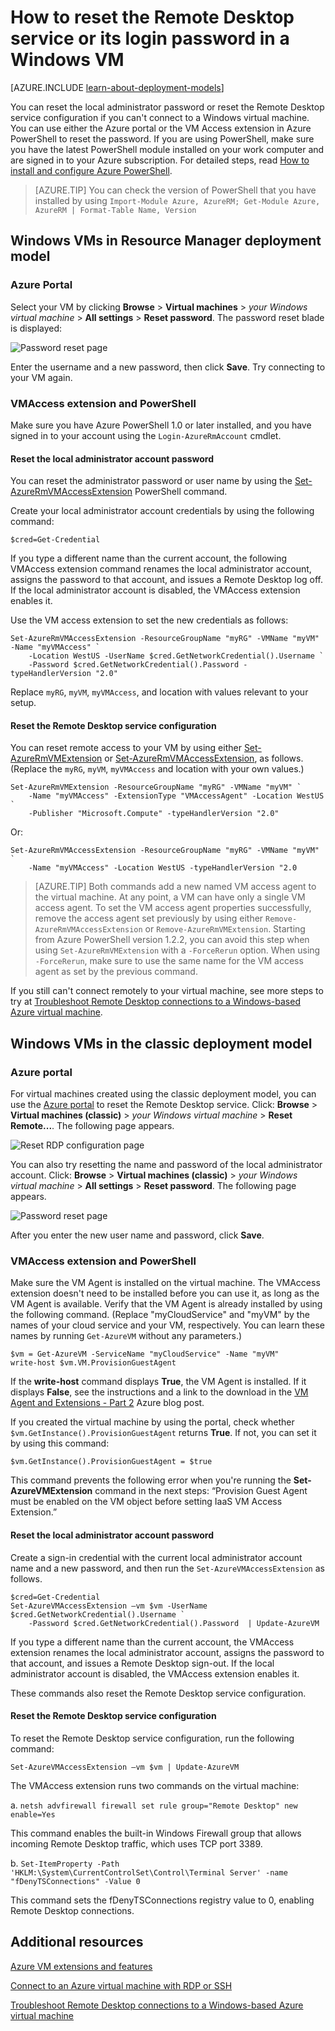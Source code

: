 ﻿<properties
	pageTitle="Reset the password or Remote Desktop configuration on a Windows VM | Microsoft Azure"
	description="Learn how to reset an account password or Remote Desktop services on a Windows VM using the Azure portal or Azure PowerShell."
	services="virtual-machines-windows"
	documentationCenter=""
	authors="iainfoulds"
	manager="timlt"
	editor=""
	tags="azure-resource-manager"/>

<tags
	ms.service="virtual-machines-windows"
	ms.workload="infrastructure-services"
	ms.tgt_pltfrm="vm-windows"
	ms.devlang="na"
	ms.topic="article"
	ms.date="09/01/2016"
	ms.author="iainfou"/>

# How to reset the Remote Desktop service or its login password in a Windows VM

[AZURE.INCLUDE [learn-about-deployment-models](../../includes/learn-about-deployment-models-both-include.md)]

You can reset the local administrator password or reset the Remote Desktop service configuration if you can't connect to a Windows virtual machine. You can use either the Azure portal or the VM Access extension in Azure PowerShell to reset the password. If you are using PowerShell, make sure you have the latest PowerShell module installed on your work computer and are signed in to your Azure subscription. For detailed steps, read [How to install and configure Azure PowerShell](../powershell-install-configure.md).

> [AZURE.TIP] You can check the version of PowerShell that you have installed by using `Import-Module Azure, AzureRM; Get-Module Azure, AzureRM | Format-Table Name, Version`

## Windows VMs in Resource Manager deployment model

### Azure Portal
Select your VM by clicking **Browse** > **Virtual machines** > *your Windows virtual machine* > **All settings** > **Reset password**. The password reset blade is displayed:

![Password reset page](./media/virtual-machines-windows-reset-rdp/Portal-RM-PW-Reset-Windows.png)

Enter the username and a new password, then click **Save**. Try connecting to your VM again.

### VMAccess extension and PowerShell

Make sure you have Azure PowerShell 1.0 or later installed, and you have signed in to your account using the `Login-AzureRmAccount` cmdlet.

#### **Reset the local administrator account password**

You can reset the administrator password or user name by using the [Set-AzureRmVMAccessExtension](https://msdn.microsoft.com/library/mt619447.aspx) PowerShell command.

Create your local administrator account credentials by using the following command:

	$cred=Get-Credential

If you type a different name than the current account, the following VMAccess extension command renames the local administrator account, assigns the password to that account, and issues a Remote Desktop log off. If the local administrator account is disabled, the VMAccess extension enables it.

Use the VM access extension to set the new credentials as follows:

	Set-AzureRmVMAccessExtension -ResourceGroupName "myRG" -VMName "myVM" -Name "myVMAccess" `
		-Location WestUS -UserName $cred.GetNetworkCredential().Username `
		-Password $cred.GetNetworkCredential().Password -typeHandlerVersion "2.0"


Replace `myRG`, `myVM`, `myVMAccess`, and location with values relevant to your setup.


#### **Reset the Remote Desktop service configuration**

You can reset remote access to your VM by using either [Set-AzureRmVMExtension](https://msdn.microsoft.com/library/mt603745.aspx) or [Set-AzureRmVMAccessExtension](https://msdn.microsoft.com/library/mt619447.aspx), as follows. (Replace the `myRG`, `myVM`, `myVMAccess` and location with your own values.)

	Set-AzureRmVMExtension -ResourceGroupName "myRG" -VMName "myVM" `
		-Name "myVMAccess" -ExtensionType "VMAccessAgent" -Location WestUS `
		-Publisher "Microsoft.Compute" -typeHandlerVersion "2.0"

Or:<br>

	Set-AzureRmVMAccessExtension -ResourceGroupName "myRG" -VMName "myVM" `
		-Name "myVMAccess" -Location WestUS -typeHandlerVersion "2.0


> [AZURE.TIP] Both commands add a new named VM access agent to the virtual machine. At any point, a VM can have only a single VM access agent. To set the VM access agent properties successfully, remove the access agent set previously by using either `Remove-AzureRmVMAccessExtension` or `Remove-AzureRmVMExtension`. Starting from Azure PowerShell version 1.2.2, you can avoid this step when using `Set-AzureRmVMExtension` with a `-ForceRerun` option. When using `-ForceRerun`, make sure to use the same name for the VM access agent as set by the previous command.

If you still can't connect remotely to your virtual machine, see more steps to try at [Troubleshoot Remote Desktop connections to a Windows-based Azure virtual machine](virtual-machines-windows-troubleshoot-rdp-connection.md).


## Windows VMs in the classic deployment model

### Azure portal

For virtual machines created using the classic deployment model, you can use the [Azure portal](https://portal.azure.com) to reset the Remote Desktop service. Click: **Browse** > **Virtual machines (classic)** > *your Windows virtual machine* > **Reset Remote...**. The following page appears.

![Reset RDP configuration page](./media/virtual-machines-windows-reset-rdp/Portal-RDP-Reset-Windows.png)

You can also try resetting the name and password of the local administrator account. Click: **Browse** > **Virtual machines (classic)** > *your Windows virtual machine* > **All settings** > **Reset password**. The following page appears.

![Password reset page](./media/virtual-machines-windows-reset-rdp/Portal-PW-Reset-Windows.png)

After you enter the new user name and password, click **Save**.

### VMAccess extension and PowerShell

Make sure the VM Agent is installed on the virtual machine. The VMAccess extension doesn't need to be installed before you can use it, as long as the VM Agent is available. Verify that the VM Agent is already installed by using the following command. (Replace "myCloudService" and "myVM" by the names of your cloud service and your VM, respectively. You can learn these names by running `Get-AzureVM` without any parameters.)

	$vm = Get-AzureVM -ServiceName "myCloudService" -Name "myVM"
	write-host $vm.VM.ProvisionGuestAgent

If the **write-host** command displays **True**, the VM Agent is installed. If it displays **False**, see the instructions and a link to the download in the [VM Agent and Extensions - Part 2](http://go.microsoft.com/fwlink/p/?linkid=403947&clcid=0x409) Azure blog post.

If you created the virtual machine by using the portal, check whether `$vm.GetInstance().ProvisionGuestAgent` returns **True**. If not, you can set it by using this command:

	$vm.GetInstance().ProvisionGuestAgent = $true

This command prevents the following error when you're running the **Set-AzureVMExtension** command in the next steps: “Provision Guest Agent must be enabled on the VM object before setting IaaS VM Access Extension.”

#### **Reset the local administrator account password**

Create a sign-in credential with the current local administrator account name and a new password, and then run the `Set-AzureVMAccessExtension` as follows.

	$cred=Get-Credential
	Set-AzureVMAccessExtension –vm $vm -UserName $cred.GetNetworkCredential().Username `
		-Password $cred.GetNetworkCredential().Password  | Update-AzureVM

If you type a different name than the current account, the VMAccess extension renames the local administrator account, assigns the password to that account, and issues a Remote Desktop sign-out. If the local administrator account is disabled, the VMAccess extension enables it.

These commands also reset the Remote Desktop service configuration.

#### **Reset the Remote Desktop service configuration**

To reset the Remote Desktop service configuration, run the following command:

	Set-AzureVMAccessExtension –vm $vm | Update-AzureVM

The VMAccess extension runs two commands on the virtual machine:

a. `netsh advfirewall firewall set rule group="Remote Desktop" new enable=Yes`

This command enables the built-in Windows Firewall group that allows incoming Remote Desktop traffic, which uses TCP port 3389.

b. `Set-ItemProperty -Path 'HKLM:\System\CurrentControlSet\Control\Terminal Server' -name "fDenyTSConnections" -Value 0`

This command sets the fDenyTSConnections registry value to 0, enabling Remote Desktop connections.


## Additional resources

[Azure VM extensions and features](virtual-machines-windows-extensions-features.md)

[Connect to an Azure virtual machine with RDP or SSH](http://msdn.microsoft.com/library/azure/dn535788.aspx)

[Troubleshoot Remote Desktop connections to a Windows-based Azure virtual machine](virtual-machines-windows-troubleshoot-rdp-connection.md)
